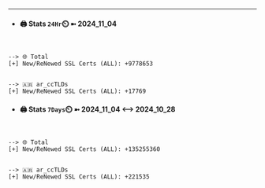 

---
- #### 🖨️ **Stats** `24Hr`⏲️ ➼ 2024_11_04
```console


--> 🌐 Total
[+] New/ReNewed SSL Certs (ALL): +9778653


--> 🇦🇷 ar_ccTLDs
[+] New/ReNewed SSL Certs (ALL): +17769

```

- #### 🖨️ **Stats** `7Days`⏲️ ➼ 2024_11_04 <--> 2024_10_28
```console


--> 🌐 Total
[+] New/ReNewed SSL Certs (ALL): +135255360


--> 🇦🇷 ar_ccTLDs
[+] New/ReNewed SSL Certs (ALL): +221535

```

